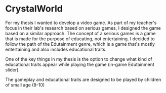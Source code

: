 # CrystalWorld

<p>For my thesis I wanted to develop a video game. As part of my teacher's focus in their lab's research based on serious games, I designed the game based on a similar approach. The concept of a serious games is a game that is made for the purpose of educating, not entertaining. I decided to follow the path of the Edutainment genre, which is a game that's mostly entertaining and also includes educational traits.</p>
<p>One of the key things in my thesis is the option to change what kind of educational traits appear while playing the game (in-game Edutainment slider).</p>
<p>The gameplay and educational traits are designed to be played by children of small age (8-10) </p>
